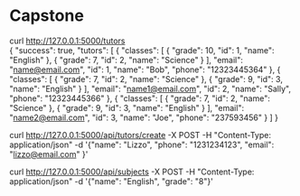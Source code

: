 # Capstone
curl http://127.0.0.1:5000/tutors  
{
  "success": true, 
  "tutors": [
    {
      "classes": [
        {
          "grade": 10, 
          "id": 1, 
          "name": "English"
        }, 
        {
          "grade": 7, 
          "id": 2, 
          "name": "Science"
        }
      ], 
      "email": "name@email.com", 
      "id": 1, 
      "name": "Bob", 
      "phone": "12323445364"
    }, 
    {
      "classes": [
        {
          "grade": 7, 
          "id": 2, 
          "name": "Science"
        }, 
        {
          "grade": 9, 
          "id": 3, 
          "name": "English"
        }
      ], 
      "email": "name1@email.com", 
      "id": 2, 
      "name": "Sally", 
      "phone": "12323445366"
    }, 
    {
      "classes": [
        {
          "grade": 7, 
          "id": 2, 
          "name": "Science"
        }, 
        {
          "grade": 9, 
          "id": 3, 
          "name": "English"
        }
      ], 
      "email": "name2@email.com", 
      "id": 3, 
      "name": "Joe", 
      "phone": "237593456"
    }
  ]
}


curl http://127.0.0.1:5000/api/tutors/create -X POST -H "Content-Type: application/json" -d '{"name": "Lizzo", "phone": "1231234123", "email": "lizzo@email.com" }'



curl http://127.0.0.1:5000/api/subjects -X POST -H "Content-Type: application/json" -d '{"name": "English", "grade": "8"}'